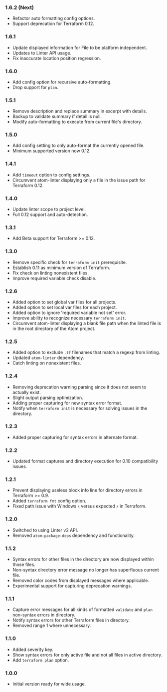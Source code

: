 ### 1.6.2 (Next)
- Refactor auto formatting config options.
- Support deprecation for Terraform 0.12.

### 1.6.1
- Update displayed information for File to be platform independent.
- Updates to Linter API usage.
- Fix inaccurate location position regression.

### 1.6.0
- Add config option for recursive auto-formatting.
- Drop support for `plan`.

### 1.5.1
- Remove description and replace summary in excerpt with details.
- Backup to validate summary if detail is null.
- Modify auto-formatting to execute from current file's directory.

### 1.5.0
- Add config setting to only auto-format the currently opened file.
- Minimum supported version now 0.12.

### 1.4.1
- Add `timeout` option to config settings.
- Circumvent atom-linter displaying only a file in the issue path for Terraform 0.12.

### 1.4.0
- Update linter scope to project level.
- Full 0.12 support and auto-detection.

### 1.3.1
- Add Beta support for Terraform >= 0.12.

### 1.3.0
- Remove specific check for `terraform init` prerequisite.
- Establish 0.11 as minimum version of Terraform.
- Fix check on linting nonexistent files.
- Improve required variable check disable.

### 1.2.6
- Added option to set global var files for all projects.
- Added option to set local var files for each project.
- Added option to ignore 'required variable not set' error.
- Improve ability to recognize necessary `terraform init`.
- Circumvent atom-linter displaying a blank file path when the linted file is in the root directory of the Atom project.

### 1.2.5
- Added option to exclude `.tf` filenames that match a regexp from linting.
- Updated `atom-linter` dependency.
- Catch linting on nonexistent files.

### 1.2.4
- Removing deprecation warning parsing since it does not seem to actually exist.
- Slight output parsing optimization.
- Adding proper capturing for new syntax error format.
- Notify when `terraform init` is necessary for solving issues in the directory.

### 1.2.3
- Added proper capturing for syntax errors in alternate format.

### 1.2.2
- Updated format captures and directory execution for 0.10 compatibility issues.

### 1.2.1
- Prevent displaying useless block info line for directory errors in Terraform >= 0.9.
- Added `terraform fmt` config option.
- Fixed path issue with Windows `\` versus expected `/` in Terraform.

### 1.2.0
- Switched to using Linter v2 API.
- Removed `atom-package-deps` dependency and functionality.

### 1.1.2
- Syntax errors for other files in the directory are now displayed within those files.
- Non-syntax directory error message no longer has superfluous current file.
- Removed color codes from displayed messages where applicable.
- Experimental support for capturing deprecation warnings.

### 1.1.1
- Capture error messages for all kinds of formatted `validate` and `plan` non-syntax errors in directory.
- Notify syntax errors for other Terraform files in directory.
- Removed range 1 where unnecessary.

### 1.1.0
- Added severity key.
- Show syntax errors for only active file and not all files in active directory.
- Add `terraform plan` option.

### 1.0.0
- Initial version ready for wide usage.

